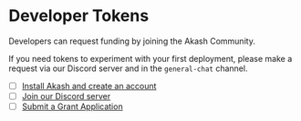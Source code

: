 # Developer Tokens

Developers can request funding by joining the Akash Community. &#x20;

If you need tokens to experiment with your first deployment, please make a request via our Discord server and in the `general-chat` channel.

* [ ] [Install Akash and create an account](../cli/install.md)
* [ ] [Join our Discord server](https://discord.com/invite/DxftX67)
* [ ] [Submit a Grant Application](https://forum.akash.network/t/how-to-apply-for-developer-grants/685)
